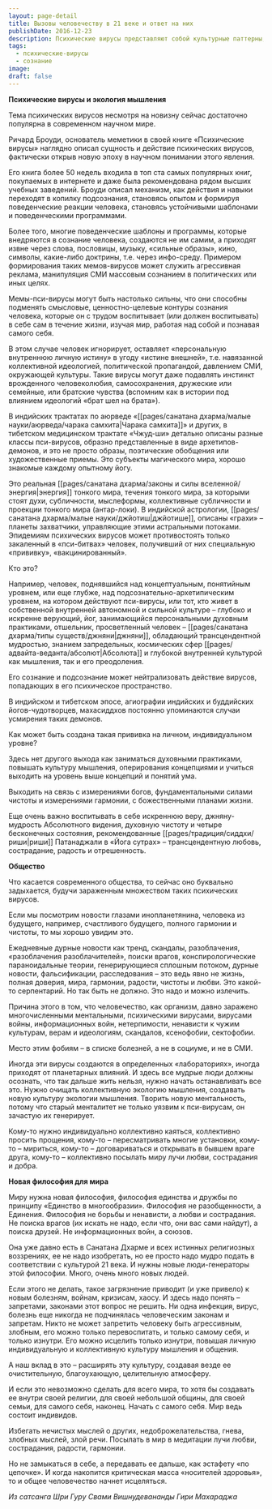 ```yaml
---
layout: page-detail
title: Вызовы человечеству в 21 веке и ответ на них
publishDate: 2016-12-23
description: Психические вирусы представляют собой культурные паттерны, которые внедряются в сознание через информацию, поведенческие шаблоны и социальные взаимодействия. Ричард Броуди в книге Virus of the Mind описывает их как самореплицирующиеся единицы культуры, способные искажать мышление и подавлять индивидуальную волю.
tags:
  - психические-вирусы
  - сознание
image: 
draft: false
---
```


**Психические вирусы и экология мышления**

Тема психических вирусов несмотря на новизну сейчас достаточно популярна в современном научном мире. 

Ричард Броуди, основатель меметики в своей книге «Психические вирусы» наглядно описал сущность и действие психических вирусов, фактически открыв новую эпоху в научном понимании этого явления.

Его книга более 50 недель входила в топ ста самых популярных книг, покупаемых в интернете и даже была рекомендована рядом высших учебных заведений. Броуди описал механизм, как действия и навыки переходят в копилку подсознания, становясь опытом и формируя поведенческие реакции человека, становясь устойчивыми шаблонами и поведенческими программами. 

Более того, многие поведенческие шаблоны и программы, которые внедряются в сознание человека, создаются не им самим, а приходят извне через слова, пословицы, музыку, «сильные образы», кино, символы, какие-либо доктрины, т.е. через инфо-среду. Примером формирования таких мемов-вирусов может служить агрессивная реклама, манипуляция СМИ массовым сознанием в политических или иных целях. 

Мемы-пси-вирусы могут быть настолько сильны, что они способны подменять смысловые, ценностно-целевые контуры сознания человека, которые он с трудом воспитывает (или должен воспитывать) в себе сам в течение жизни, изучая мир, работая над собой и познавая самого себя. 

В этом случае человек игнорирует, оставляет «персональную внутреннюю личную истину» в угоду «истине внешней», т.е. навязанной коллективной идеологией, политической пропагандой, давлением СМИ, окружающей культуры. Такие вирусы могут даже подавлять инстинкт врожденного человеколюбия, самосохранения, дружеские или семейные, или братские чувства (вспомним как в истории под влиянием идеологий «брат шел на брата»).

В индийских трактатах по аюрведе «[[pages/санатана дхарма/малые науки/аюрведа/чарака самхита|Чарака самхита]]» и других, в тибетском медицинском трактате «Чжуд-ши» детально описаны разные классы пси-вирусов, образно представленные в виде архетипов-демонов, и это не просто образы, поэтические обобщения или художественные приемы. Это субъекты магического мира, хорошо знакомые каждому опытному йогу. 

Это реальная [[pages/санатана дхарма/законы и силы вселенной/энергия|энергия]] тонкого мира, течения тонкого мира, за которыми стоят духи, субличности, мыслеформы, коллективные субличности и проекции тонкого мира (антар-локи). В индийской астрологии, [[pages/санатана дхарма/малые науки/джйотиш|джйотише]], описаны «грахи» – планеты захватчики, управляющие этими астральными потоками. Эпидемиям психических вирусов может противостоять только закаленный в «пси-битвах» человек, получивший от них специальную «прививку», «вакцинированный». 

Кто это? 

Например, человек, поднявшийся над концептуальным, понятийным уровнем, или еще глубже, над подсознательно-архетипическим уровнем, на котором действуют пси-вирусы, или тот, кто живет в собственной внутренней автономной и сильной культуре – глубоко и искренне верующий, йог, занимающийся персональными духовным практиками, отшельник, просветленный человек – [[pages/санатана дхарма/типы существ/джняни|джняни]], обладающий трансцендентной мудростью, знанием запредельных, космических сфер [[pages/адвайта-веданта/абсолют|Абсолюта]] и глубокой внутренней культурой как мышления, так и его преодоления. 

Его сознание и подсознание может нейтрализовать действие вирусов, попадающих в его психическое пространство. 

В индийском и тибетском эпосе, агиографии индийских и буддийских йогов-чудотворцев, махасиддхов постоянно упоминаются случаи усмирения таких демонов. 

Как может быть создана такая прививка на личном, индивидуальном уровне? 

Здесь нет другого выхода как заниматься духовными практиками, повышать культуру мышления, оперирования концепциями и учиться выходить на уровень выше концепций и понятий ума. 

Выходить на связь с измерениями богов, фундаментальными силами чистоты и измерениями гармонии, с божественными планами жизни. 

Еще очень важно воспитывать в себе искреннюю веру, джняну-мудрость Абсолютного видения, духовную чистоту и четыре бесконечных состояния, рекомендованные [[pages/традиция/сиддхи/риши|риши]] Патанаджали в «Йога сутрах» – трансцендентную любовь, сострадание, радость и отрешенность.

**Общество**

Что касается современного общества, то сейчас оно буквально задыхается, будучи зараженным множеством таких психических вирусов. 

Если мы посмотрим новости глазами инопланетянина, человека из будущего, например, счастливого будущего, полного гармонии и чистоты, то мы хорошо увидим это. 

Ежедневные дурные новости как тренд, скандалы, разоблачения, «разоблачения разоблачителей», поиски врагов, конспирологические параноидальные теории, генерирующиеся сплошным потоком, дурные новости, фальсификации, расследования – это ведь явно не жизнь, полная доверия, мира, гармонии, радости, чистоты и любви. Это какой-то серпентарий. Но так быть не должно. Это надо и можно излечить. 

Причина этого в том, что человечество, как организм, давно заражено многочисленными ментальными, психическими вирусами, вирусами войны, информационных войн, нетерпимости, ненависти к чужим культурам, верам и идеологиям, скандалов, ксенофобии, сектофобии. 

Место этим фобиям – в списке болезней, а не в социуме, и не в СМИ. 

Иногда эти вирусы создаются в определенных «лабораториях», иногда приходят от планетарных влияний. И здесь все мудрые люди должны осознать, что так дальше жить нельзя, нужно начать останавливать все это. Нужно очищать коллективную экологию мышления, создавать новую культуру экологии мышления. Творить новую ментальность, потому что старый менталитет не только уязвим к пси-вирусам, он зачастую их генерирует. 

Кому-то нужно индивидуально коллективно каяться, коллективно просить прощения, кому-то – пересматривать многие установки, кому-то – мириться, кому-то – договариваться и открывать в бывшем враге друга, кому-то – коллективно посылать миру лучи любви, сострадания и добра. 

**Новая философия для мира**

Миру нужна новая философия, философия единства и дружбы по принципу «Единство в многообразии». Философия не разобщенности, а Единения. Философия не борьбы и ненависти, а любви и сострадания. Не поиска врагов (их искать не надо, если что, они вас сами найдут), а поиска друзей. Не информационных войн, а союзов. 

Она уже давно есть в Санатана Дхарме и всех истинных религиозных воззрениях, ее не надо изобретать, но ее просто надо мудро подать в соответствии с культурой 21 века. И нужны новые люди-генераторы этой философии. Много, очень много новых людей. 

Если этого не делать, такое загрязнение приводит (и уже привело) к новым болезням, войнам, кризисам, хаосу. И здесь надо понять – запретами, законами этот вопрос не решить. Ни одна инфекция, вирус, болезнь еще никогда не подчинялась человеческим законам и запретам. Никто не может запретить человеку быть агрессивным, злобным, его можно только перевоспитать, и только самому себя, и только изнутри. Его можно исцелить только изнутри, повышая личную индивидуальную и коллективную культуру мышления и общения. 

А наш вклад в это – расширять эту культуру, создавая везде ее очистительную, благоухающую, целительную атмосферу. 

И если это невозможно сделать для всего мира, то хотя бы создавать ее внутри своей религии, для своей небольшой общины, для своей семьи, для самого себя, наконец. Начать с самого себя. Мир ведь состоит индивидов. 

Избегать нечистых мыслей о других, недоброжелательства, гнева, злобных мыслей, злой речи. Посылать в мир в медитации лучи любви, сострадания, радости, гармонии. 

Но не замыкаться в себе, а передавать ее дальше, как эстафету «по цепочке». И когда накопится критическая масса «носителей здоровья», то и общее человечество начнет исцеляться. 

*Из сатсанга Шри Гуру Свами Вишнудевананды Гири Махараджа*

